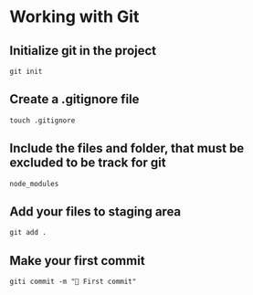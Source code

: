 # Working with Git


## Initialize git in the project

```git
git init
```

## Create a .gitignore file

```
touch .gitignore
```

## Include the files and folder, that must be excluded to be track for git

```
node_modules
```

## Add your files to staging area

```
git add .
```

## Make your first commit

```
giti commit -m "🚀 First commit"
```